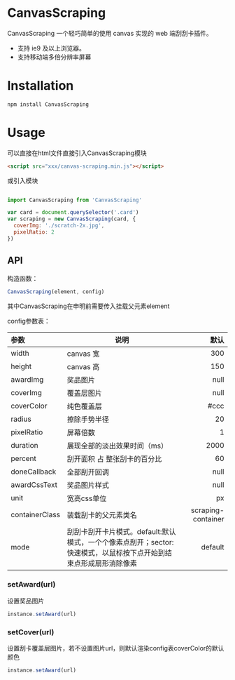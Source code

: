 # CanvasScraping

CanvasScraping 一个轻巧简单的使用 canvas 实现的 web 端刮刮卡插件。

- 支持 ie9 及以上浏览器。
- 支持移动端多倍分辨率屏幕

# Installation

```js
npm install CanvasScraping
```

# Usage

可以直接在html文件直接引入CanvasScraping模块

```html
<script src="xxx/canvas-scraping.min.js"></script>
```

或引入模块

```js

import CanvasScraping from 'CanvasScraping'

var card = document.querySelector('.card')
var scraping = new CanvasScraping(card, {
  coverImg: './scratch-2x.jpg',
  pixelRatio: 2
})

```

## API

构造函数：

```js
CanvasScraping(element, config)
```

其中CanvasScraping在申明前需要传入挂载父元素element

config参数表：

| 参数           | 说明                                                             | 默认 |
| :------------- | ---------------------------------------------------------------- | ---: |
| width         | canvas 宽                                                      | 300 |
| height | canvas 高                                            |   150 |
| awardImg       | 奖品图片                                                         | null |
| coverImg     | 覆盖层图片 | null |
| coverColor   | 纯色覆盖层                                                     | #ccc |
| radius         | 擦除手势半径                                                         |   20 |
| pixelRatio     | 屏幕倍数                                                         |    1 |
| duration        | 展现全部的淡出效果时间（ms）                                     | 2000 |
| percent        | 刮开面积 占 整张刮卡的百分比                                     | 60 |
| doneCallback        | 全部刮开回调                                     | null |
| awardCssText        | 奖品图片样式                                     | null |
| unit        | 宽高css单位                                     | px |
| containerClass        | 装载刮卡的父元素类名                                     | scraping-container |
| mode        | 刮刮卡刮开卡片模式。default:默认模式，一个个像素点刮开；sector:快速模式，以鼠标按下点开始到结束点形成扇形消除像素                                     | default |

### setAward(url)

设置奖品图片

```js
instance.setAward(url)
```

### setCover(url)

设置刮卡覆盖层图片，若不设置图片url，则默认渲染config表coverColor的默认颜色

```js
instance.setAward(url)
```
